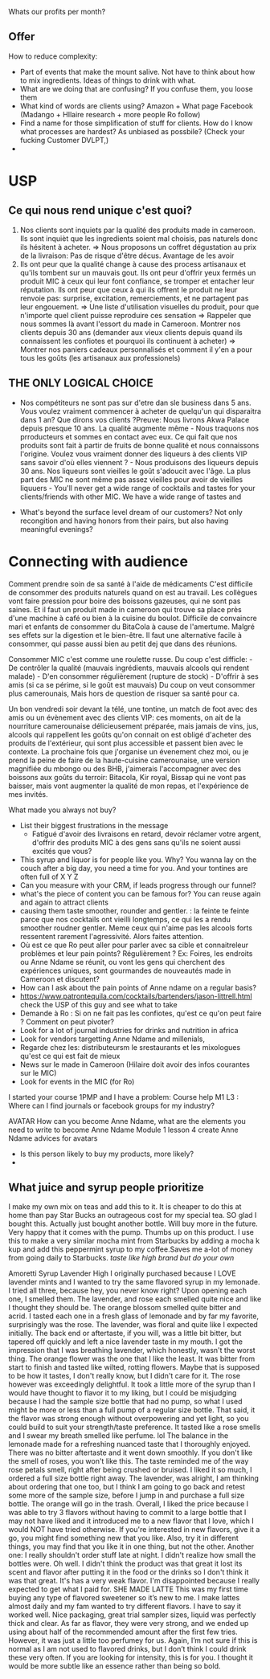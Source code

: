 Whats our profits per month?
## Offer
How to reduce complexity:
- Part of events that make the mount salive. Not have to think about how to mix ingredients. Ideas of things to drink with what. 
- What are we doing that are confusing? If you confuse them, you loose them
- What kind of words are clients using? Amazon + What page Facebook (Madango + HIlaire research  + more people Ro follow)
- Find a name for those simplification of stuff for clients. How do I know what processes are hardest? As  unbiased as possbile? (Check your fucking Customer DVLPT,)
-
# USP
##  Ce qui nous rend unique c'est quoi?
1. Nos clients sont inquiets par la qualité des produits made in cameroon. Ils sont inquièt que les ingredients soient mal choisis, pas naturels donc ils hésitent à acheter.
=> Nous proposons un coffret dégustation au prix de la livraison: Pas de risque d'être décus. Avantage de les avoir
2. Ils ont peur que la qualité change à cause des process artisanaux et qu'ils tombent sur un mauvais gout. Ils ont peur d'offrir yeux fermés un produit MIC à ceux qui leur font confiance, se tromper et entacher leur réputation. Ils ont peur que ceux à qui ils offrent le produit ne leur renvoie pas: surprise, excitation, remerciements, et ne partagent pas leur engouement. 
 => Une liste d'utilisation visuelles du produit, pour que n'importe quel client puisse reproduire ces sensation 
 => Rappeler que nous sommes là avant l'essort du made in Cameroon. Montrer nos clients depuis 30 ans (demander aux vieux clients depuis quand ils connaissent les confiotes et pourquoi ils continuent à acheter)
 => Montrer nos paniers cadeaux personnalisés et comment il y'en a pour tous les goûts (les artisanaux aux professionels)
 
## THE ONLY LOGICAL CHOICE
- Nos compétiteurs ne sont pas sur d'etre dan sle business dans 5 ans. Vous voulez vraiment commencer à acheter de quelqu'un qui disparaitra dans 1 an? Que dirons vos clients ?Preuve: Nous livrons Akwa Palace depuis presque 10 ans. La qualité augmente même - Nous traquons nos prroducteurs et sommes en contact avec eux. Ce qui fait que nos produits sont fait à partir de fruits de bonne qualité et nous connaissons l'origine. Voulez vous vraiment donner des liqueurs à des clients VIP sans savoir d'où elles viennent ? - Nous produisons des liqueurs depuis 30 ans. Nos liqueurs sont vieilles le goût s'adoucit avec l'âge. La plus part des MIC ne sont même pas assez vieilles pour avoir de vieilles liquuers - You'll never get a wide range of cocktails and tastes for your clients/friends with other MIC. We have a wide range of tastes and

- What's beyond the surface level dream of our customers? Not only recongition and having honors from their pairs, but also having meaningful evenings?
# Connecting with audience
Comment prendre soin de sa santé à l'aide de médicaments C'est difficile de consommer des produits naturels quand on est au travail. Les collègues vont faire pression pour boire des boissons gazeuses, qui ne sont pas saines. Et il faut un produit made in cameroon qui trouve sa place près d'une machine à café ou bien à la cuisine du boulot. Difficile de convaincre mari et enfants de consommer du BitaCola à cause de l'amertume. Malgré ses effets sur la digestion et le bien-être. Il faut une alternative facile à consommer, qui passe aussi bien au petit dej que dans des réunions.

Consommer MIC c'est comme une roulette russe. Du coup c'est difficle: - De contrôler la qualité (mauvais ingrédients, mauvais alcools qui rendent malade) - D'en consommer régulièrement (rupture de stock) - D'offrir à ses amis (si ca se périme, si le goût est mauvais) Du coup on veut consommer plus camerounais, Mais hors de question de risquer sa santé pour ca. 

Un bon vendredi soir devant la télé, une tontine, un match de foot avec des amis ou un évènement avec des clients VIP: ces moments, on ait de la nourriture camerounaise délicieusement préparée, mais jamais de vins, jus, alcools qui rappellent les goûts qu'on connait on est obligé d'acheter des produits de l'extérieur, qui sont plus accessible et passent bien avec le contexte. La prochaine fois que j'organise un évenement chez moi, ou je prend la peine de faire de la haute-cuisine camerounaise, une version magnifiée du mbongo ou des BHB, j'aimerais l'accompagner avec des boissons aux goûts du terroir: Bitacola, Kir royal, Bissap qui ne vont pas baisser, mais vont augmenter la qualité de mon repas, et l'expérience de mes invités.

What made you always not buy?
- List their biggest frustrations in the message
	- Fatigué d'avoir des livraisons en retard, devoir réclamer votre argent, d'offrir des produits MIC à des gens sans qu'ils ne soient aussi excités que vous?
- This syrup and liquor is for people like you. Why? You wanna lay on the couch after a big day, you need a time for you. And your tontines are often full of X Y Z
- Can you measure with your CRM, if leads progress through our funnel?
- what's the piece of content you can be famous for? You can reuse again and again to attract clients
- causing them taste smoother, rounder and gentler. : la feinte te feinte parce que nos cocktails ont vieilli longtemps, ce qui les a rendu smoother roudner gentler. Meme ceux qui n'aime pas les alcools forts ressentent rarement l'agressivité. Alors faites attention. 
-  Où est ce que Ro peut aller pour parler avec sa cible et connaitreleur  problèmes et leur pain points? Régulièrement ? Ex: Foires, les endroits ou Anne Ndame se réunit, ou vont les gens qui cherchent des expériences uniques, sont gourmandes de nouveautés made in Cameroon et discutent?
- How can I ask about the pain points of Anne ndame on a regular basis?
- https://www.patrontequila.com/cocktails/bartenders/jason-littrell.html check the USP of this guy and see what to take
- Demande à Ro : Si on ne fait pas les confiotes, qu'est ce qu'on peut faire ? Comment on peut pivoter?
- Look for a lot of journal industries for drinks and nutrition in africa
- Look for vendors targetting Anne Ndame and millenials,
- Regarde chez les: distributeursm le srestaurants et les mixologues qu'est ce qui est fait de mieux
- News sur le made in Cameroon (Hilaire doit avoir des infos courantes sur le MIC)
- Look for events in the MIC (for Ro)

I started your course 1PMP and I have a problem: Course help M1 L3 : Where can I find journals or facebook groups for my industry?

AVATAR
	How can you become Anne Ndame, what are the elements you need to write to become Anne Ndame
Module 1 lesson 4 create Anne Ndame
 advices for avatars
 - Is this person likely to buy my products, more likely?
 - 

## What juice and syrup people prioritize
I make my own mix on teas and add this to it. It is cheaper to do this at home than pay Star Bucks an outrageous cost for my special tea. SO glad I bought this. Actually just bought another bottle. Will buy more in the future. Very happy that it comes with the pump. Thumbs up on this product.
I use this to make a very similar mocha mint from Starbucks by adding a mocha k kup and add this peppermint syrup to my coffee.Saves me a-lot of money from going daily to Starbucks.
*taste like high brand but do your own*

Amoretti Syrup Lavender High
	I originally purchased because I LOVE lavender mints and I wanted to try the same flavored syrup in my lemonade. I tried all three, because hey, you never know right? Upon opening each one, I smelled them. The lavender, and rose each smelled quite nice and like I thought they should be. The orange blossom smelled quite bitter and acrid. I tasted each one in a fresh glass of lemonade and by far my favorite, surprisingly was the rose. The lavender, was floral and quite like I expected initially. The back end or aftertaste, if you will, was a little bit bitter, but tapered off quickly and left a nice lavender taste in my mouth. I got the impression that I was breathing lavender, which honestly, wasn't the worst thing. The orange flower was the one that I like the least. It was bitter from start to finish and tasted like wilted, rotting flowers. Maybe that is supposed to be how it tastes, I don't really know, but I didn't care for it. The rose however was exceedingly delightful. It took a little more of the syrup than I would have thought to flavor it to my liking, but I could be misjudging because I had the sample size bottle that had no pump, so what I used might be more or less than a full pump of a regular size bottle. That said, it the flavor was strong enough without overpowering and yet light, so you could build to suit your strength/taste preference. It tasted like a rose smells and I swear my breath smelled like perfume. lol The balance in the lemonade made for a refreshing nuanced taste that I thoroughly enjoyed. There was no bitter aftertaste and it went down smoothly. If you don't like the smell of roses, you won't like this. The taste reminded me of the way rose petals smell, right after being crushed or bruised. I liked it so much, I ordered a full size bottle right away. The lavender, was alright, I am thinking about ordering that one too, but I think I am going to go back and retest some more of the sample size, before I jump in and purchase a full size bottle. The orange will go in the trash. Overall, I liked the price because I was able to try 3 flavors without having to commit to a large bottle that I may not have liked and it introduced me to a new flavor that I love, which I would NOT have tried otherwise. If you're interested in new flavors, give it a go, you might find something new that you like. Also, try it in different things, you may find that you like it in one thing, but not the other.
	Another one:
	I really shouldn't order stuff late at night. I didn't realize how small the bottles were. Oh well. I didn't think the product was that great it lost its scent and flavor after putting it in the food or the drinks so I don't think it was that great. It's has a very weak flavor. I'm disappointed because I really expected to get what I paid for.
	SHE MADE LATTE
		This was my first time buying any type of flavored sweetener so it’s new to me. I make lattes almost daily and my fam wanted to try different flavors. I have to say it worked well. Nice packaging, great trial sampler sizes, liquid was perfectly thick and clear. As far as flavor, they were very strong, and we ended up using about half of the recommended amount after the first few tries. However, it was just a little too perfumey for us. Again, I’m not sure if this is normal as I am not used to flavored drinks, but I don’t think I could drink these very often. If you are looking for intensity, this is for you. I thought it would be more subtle like an essence rather than being so bold.


